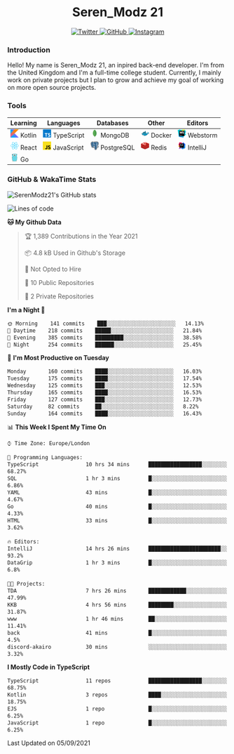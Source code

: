 <div align="center">
  <h1>Seren_Modz 21</h1>
  <a href="https://twitter.com/SerenModz21">
    <img alt="Twitter" src="https://img.shields.io/badge/twitter%20-%231DA1F2.svg?&style=for-the-badge&logo=Twitter&logoColor=white">
  </a>
  <a href="https://github.com/SerenModz21">
    <img alt="GitHub" src="https://img.shields.io/badge/github%20-%23121011.svg?&style=for-the-badge&logo=github&logoColor=white">
  </a>
  <a href="https://www.instagram.com/serenmodz21">
    <img alt="Instagram" src="https://img.shields.io/badge/instagram%20-%23E4405F.svg?&style=for-the-badge&logo=Instagram&logoColor=white">
  </a>
</div>

### Introduction

Hello! My name is Seren_Modz 21, an inpired back-end developer. I'm from the United Kingdom and I'm a full-time college student. Currently, I mainly work on private projects but I plan to grow and achieve my goal of working on more open source projects. 

### Tools

 **Learning**                                        | **Languages**                                               | **Databases**                                               | **Other**                                           | **Editors**                                                  
-----------------------------------------------------|-------------------------------------------------------------|-------------------------------------------------------------|-----------------------------------------------------|--------------------------------------------------------------
 <img width="19px" src="./assets/kotlin.svg"> Kotlin | <img width="19px" src="./assets/typescript.svg"> TypeScript | <img width="19px" src="./assets/mongodb.svg"> MongoDB       | <img width="19px" src="./assets/docker.svg"> Docker | <img width="19px" src="./assets/webstorm.svg"> Webstorm      
 <img width="19px" src="./assets/react.svg"> React   | <img width="19px" src="./assets/javascript.svg"> JavaScript | <img width="19px" src="./assets/postgresql.svg"> PostgreSQL | <img width="19px" src="./assets/redis.svg"> Redis   | <img width="19px" src="./assets/intellij-idea.svg"> IntelliJ
 <img width="19px" src="./assets/go.svg"> Go         |                                                             |                                                             |                                                     |                                                                                                               

### GitHub & WakaTime Stats

![SerenModz21's GitHub stats](https://github-readme-stats.vercel.app/api?username=SerenModz21&show_icons=true&theme=dark)

<!--START_SECTION:waka-->
![Lines of code](https://img.shields.io/badge/From%20Hello%20World%20I%27ve%20Written-19197%20lines%20of%20code-blue)

**🐱 My Github Data** 

> 🏆 1,389 Contributions in the Year 2021
 > 
> 📦 4.8 kB Used in Github's Storage 
 > 
> 🚫 Not Opted to Hire
 > 
> 📜 10 Public Repositories 
 > 
> 🔑 2 Private Repositories  
 > 
**I'm a Night 🦉** 

```text
🌞 Morning    141 commits    ███░░░░░░░░░░░░░░░░░░░░░░   14.13% 
🌆 Daytime    218 commits    █████░░░░░░░░░░░░░░░░░░░░   21.84% 
🌃 Evening    385 commits    █████████░░░░░░░░░░░░░░░░   38.58% 
🌙 Night      254 commits    ██████░░░░░░░░░░░░░░░░░░░   25.45%

```
📅 **I'm Most Productive on Tuesday** 

```text
Monday       160 commits    ████░░░░░░░░░░░░░░░░░░░░░   16.03% 
Tuesday      175 commits    ████░░░░░░░░░░░░░░░░░░░░░   17.54% 
Wednesday    125 commits    ███░░░░░░░░░░░░░░░░░░░░░░   12.53% 
Thursday     165 commits    ████░░░░░░░░░░░░░░░░░░░░░   16.53% 
Friday       127 commits    ███░░░░░░░░░░░░░░░░░░░░░░   12.73% 
Saturday     82 commits     ██░░░░░░░░░░░░░░░░░░░░░░░   8.22% 
Sunday       164 commits    ████░░░░░░░░░░░░░░░░░░░░░   16.43%

```


📊 **This Week I Spent My Time On** 

```text
⌚︎ Time Zone: Europe/London

💬 Programming Languages: 
TypeScript               10 hrs 34 mins      █████████████████░░░░░░░░   68.27% 
SQL                      1 hr 3 mins         █░░░░░░░░░░░░░░░░░░░░░░░░   6.86% 
YAML                     43 mins             █░░░░░░░░░░░░░░░░░░░░░░░░   4.67% 
Go                       40 mins             █░░░░░░░░░░░░░░░░░░░░░░░░   4.33% 
HTML                     33 mins             █░░░░░░░░░░░░░░░░░░░░░░░░   3.62%

🔥 Editors: 
IntelliJ                 14 hrs 26 mins      ███████████████████████░░   93.2% 
DataGrip                 1 hr 3 mins         █░░░░░░░░░░░░░░░░░░░░░░░░   6.8%

🐱‍💻 Projects: 
TDA                      7 hrs 26 mins       ████████████░░░░░░░░░░░░░   47.99% 
KKB                      4 hrs 56 mins       ████████░░░░░░░░░░░░░░░░░   31.87% 
www                      1 hr 46 mins        ██░░░░░░░░░░░░░░░░░░░░░░░   11.41% 
back                     41 mins             █░░░░░░░░░░░░░░░░░░░░░░░░   4.5% 
discord-akairo           30 mins             ░░░░░░░░░░░░░░░░░░░░░░░░░   3.32%

```

**I Mostly Code in TypeScript** 

```text
TypeScript               11 repos            █████████████████░░░░░░░░   68.75% 
Kotlin                   3 repos             ████░░░░░░░░░░░░░░░░░░░░░   18.75% 
EJS                      1 repo              █░░░░░░░░░░░░░░░░░░░░░░░░   6.25% 
JavaScript               1 repo              █░░░░░░░░░░░░░░░░░░░░░░░░   6.25%

```



 Last Updated on 05/09/2021
<!--END_SECTION:waka-->
